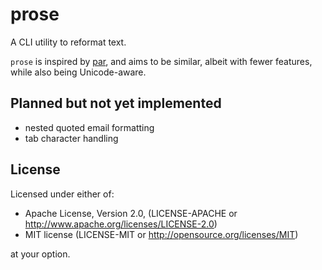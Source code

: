 # prose

A CLI utility to reformat text.

`prose` is inspired by [par](http://www.nicemice.net/par), and
aims to be similar, albeit with fewer features, while also being
Unicode-aware.

## Planned but not yet implemented

- nested quoted email formatting
- tab character handling

## License

Licensed under either of:

- Apache License, Version 2.0, (LICENSE-APACHE or http://www.apache.org/licenses/LICENSE-2.0)
- MIT license (LICENSE-MIT or http://opensource.org/licenses/MIT)

at your option.
